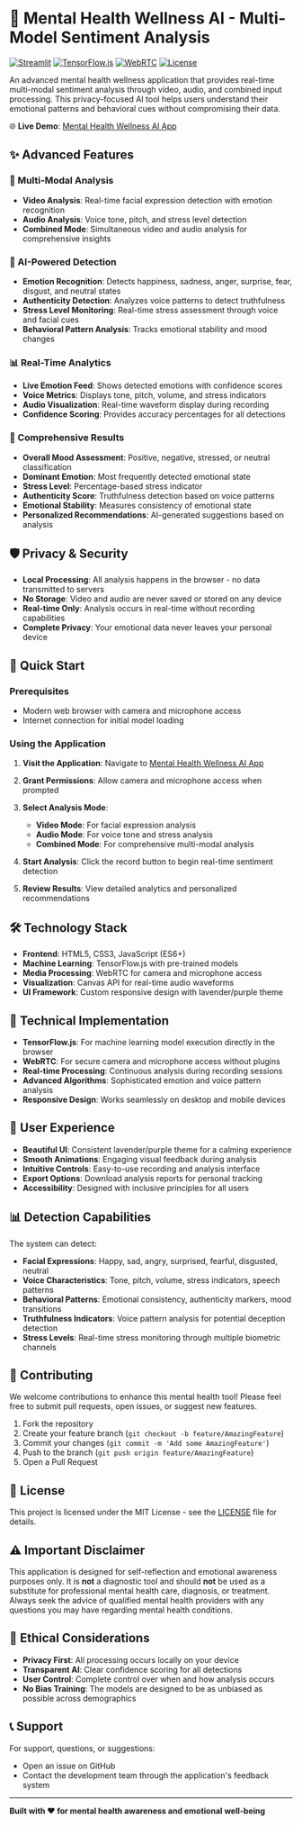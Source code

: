 # 🧠 Mental Health Wellness AI - Multi-Model Sentiment Analysis

[![Streamlit](https://img.shields.io/badge/Streamlit-FF4B4B?style=for-the-badge&logo=Streamlit&logoColor=white)](https://streamlit.io/)
[![TensorFlow.js](https://img.shields.io/badge/TensorFlow.js-FF6F00?style=for-the-badge&logo=tensorflow&logoColor=white)](https://www.tensorflow.org/js)
[![WebRTC](https://img.shields.io/badge/WebRTC-333333?style=for-the-badge&logo=webrtc&logoColor=white)](https://webrtc.org/)
[![License](https://img.shields.io/badge/License-MIT-blue?style=for-the-badge)](LICENSE)

An advanced mental health wellness application that provides real-time multi-modal sentiment analysis through video, audio, and combined input processing. This privacy-focused AI tool helps users understand their emotional patterns and behavioral cues without compromising their data.

🌐 **Live Demo**: [Mental Health Wellness AI App](https://playful-kringle-c362c7.netlify.app)

## ✨ Advanced Features

### 🎥 Multi-Modal Analysis
- **Video Analysis**: Real-time facial expression detection with emotion recognition
- **Audio Analysis**: Voice tone, pitch, and stress level detection
- **Combined Mode**: Simultaneous video and audio analysis for comprehensive insights

### 🧠 AI-Powered Detection
- **Emotion Recognition**: Detects happiness, sadness, anger, surprise, fear, disgust, and neutral states
- **Authenticity Detection**: Analyzes voice patterns to detect truthfulness
- **Stress Level Monitoring**: Real-time stress assessment through voice and facial cues
- **Behavioral Pattern Analysis**: Tracks emotional stability and mood changes

### 📊 Real-Time Analytics
- **Live Emotion Feed**: Shows detected emotions with confidence scores
- **Voice Metrics**: Displays tone, pitch, volume, and stress indicators
- **Audio Visualization**: Real-time waveform display during recording
- **Confidence Scoring**: Provides accuracy percentages for all detections

### 🎯 Comprehensive Results
- **Overall Mood Assessment**: Positive, negative, stressed, or neutral classification
- **Dominant Emotion**: Most frequently detected emotional state
- **Stress Level**: Percentage-based stress indicator
- **Authenticity Score**: Truthfulness detection based on voice patterns
- **Emotional Stability**: Measures consistency of emotional state
- **Personalized Recommendations**: AI-generated suggestions based on analysis

## 🛡️ Privacy & Security

- **Local Processing**: All analysis happens in the browser - no data transmitted to servers
- **No Storage**: Video and audio are never saved or stored on any device
- **Real-time Only**: Analysis occurs in real-time without recording capabilities
- **Complete Privacy**: Your emotional data never leaves your personal device

## 🚀 Quick Start

### Prerequisites
- Modern web browser with camera and microphone access
- Internet connection for initial model loading

### Using the Application

1. **Visit the Application**: Navigate to [Mental Health Wellness AI App](https://playful-kringle-c362c7.netlify.app)

2. **Grant Permissions**: Allow camera and microphone access when prompted

3. **Select Analysis Mode**:
   - **Video Mode**: For facial expression analysis
   - **Audio Mode**: For voice tone and stress analysis
   - **Combined Mode**: For comprehensive multi-modal analysis

4. **Start Analysis**: Click the record button to begin real-time sentiment detection

5. **Review Results**: View detailed analytics and personalized recommendations

## 🛠️ Technology Stack

- **Frontend**: HTML5, CSS3, JavaScript (ES6+)
- **Machine Learning**: TensorFlow.js with pre-trained models
- **Media Processing**: WebRTC for camera and microphone access
- **Visualization**: Canvas API for real-time audio waveforms
- **UI Framework**: Custom responsive design with lavender/purple theme

## 🔧 Technical Implementation

- **TensorFlow.js**: For machine learning model execution directly in the browser
- **WebRTC**: For secure camera and microphone access without plugins
- **Real-time Processing**: Continuous analysis during recording sessions
- **Advanced Algorithms**: Sophisticated emotion and voice pattern analysis
- **Responsive Design**: Works seamlessly on desktop and mobile devices

## 🎨 User Experience

- **Beautiful UI**: Consistent lavender/purple theme for a calming experience
- **Smooth Animations**: Engaging visual feedback during analysis
- **Intuitive Controls**: Easy-to-use recording and analysis interface
- **Export Options**: Download analysis reports for personal tracking
- **Accessibility**: Designed with inclusive principles for all users

## 📊 Detection Capabilities

The system can detect:

- **Facial Expressions**: Happy, sad, angry, surprised, fearful, disgusted, neutral
- **Voice Characteristics**: Tone, pitch, volume, stress indicators, speech patterns
- **Behavioral Patterns**: Emotional consistency, authenticity markers, mood transitions
- **Truthfulness Indicators**: Voice pattern analysis for potential deception detection
- **Stress Levels**: Real-time stress monitoring through multiple biometric channels

## 🤝 Contributing

We welcome contributions to enhance this mental health tool! Please feel free to submit pull requests, open issues, or suggest new features.

1. Fork the repository
2. Create your feature branch (`git checkout -b feature/AmazingFeature`)
3. Commit your changes (`git commit -m 'Add some AmazingFeature'`)
4. Push to the branch (`git push origin feature/AmazingFeature`)
5. Open a Pull Request

## 📝 License

This project is licensed under the MIT License - see the [LICENSE](LICENSE) file for details.

## ⚠️ Important Disclaimer

This application is designed for self-reflection and emotional awareness purposes only. It is **not** a diagnostic tool and should **not** be used as a substitute for professional mental health care, diagnosis, or treatment. Always seek the advice of qualified mental health providers with any questions you may have regarding mental health conditions.

## 🌟 Ethical Considerations

- **Privacy First**: All processing occurs locally on your device
- **Transparent AI**: Clear confidence scoring for all detections
- **User Control**: Complete control over when and how analysis occurs
- **No Bias Training**: The models are designed to be as unbiased as possible across demographics

## 📞 Support

For support, questions, or suggestions:
- Open an issue on GitHub
- Contact the development team through the application's feedback system

---

**Built with ❤️ for mental health awareness and emotional well-being**
